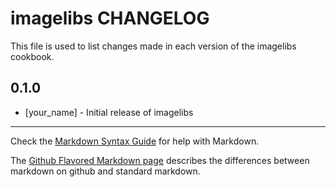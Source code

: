imagelibs CHANGELOG
===================

This file is used to list changes made in each version of the imagelibs cookbook.

0.1.0
-----
- [your_name] - Initial release of imagelibs

- - -
Check the [Markdown Syntax Guide](http://daringfireball.net/projects/markdown/syntax) for help with Markdown.

The [Github Flavored Markdown page](http://github.github.com/github-flavored-markdown/) describes the differences between markdown on github and standard markdown.
